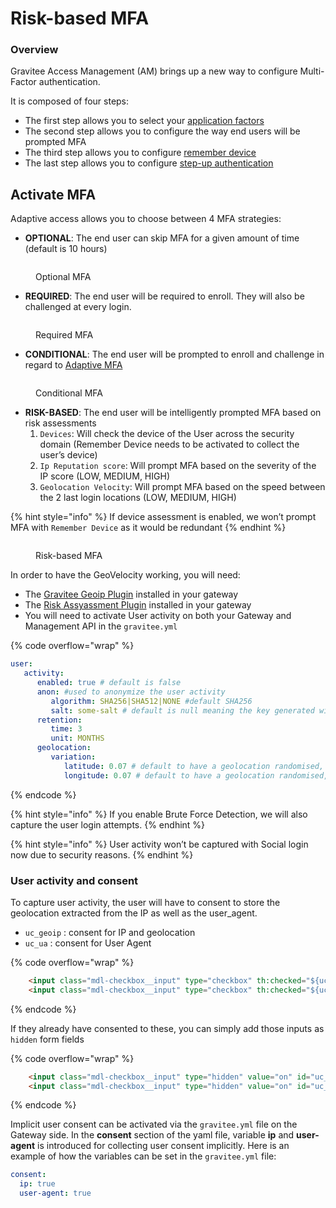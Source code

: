 # Risk-based MFA

### Overview

Gravitee Access Management (AM) brings up a new way to configure Multi-Factor authentication.

It is composed of four steps:

* The first step allows you to select your [application factors](broken-reference)
* The second step allows you to configure the way end users will be prompted MFA
* The third step allows you to configure [remember device](remember-authentication-device.md)
* The last step allows you to configure [step-up authentication](step-up-authentication.md)

## Activate MFA

Adaptive access allows you to choose between 4 MFA strategies:

* **OPTIONAL**: The end user can skip MFA for a given amount of time (default is 10 hours)

<figure><img src="https://docs.gravitee.io/images/am/current/graviteeio-am-userguide-mfa-risk-based-optional.png" alt=""><figcaption><p>Optional MFA</p></figcaption></figure>

* **REQUIRED**: The end user will be required to enroll. They will also be challenged at every login.

<figure><img src="https://docs.gravitee.io/images/am/current/graviteeio-am-userguide-mfa-risk-based-required.png" alt=""><figcaption><p>Required MFA</p></figcaption></figure>

* **CONDITIONAL**: The end user will be prompted to enroll and challenge in regard to [Adaptive MFA](adaptive-multi-factor-authentication.md)

<figure><img src="https://docs.gravitee.io/images/am/current/graviteeio-am-userguide-mfa-risk-based-conditional.png" alt=""><figcaption><p>Conditional MFA</p></figcaption></figure>

* **RISK-BASED**: The end user will be intelligently prompted MFA based on risk assessments
  1. `Devices`: Will check the device of the User across the security domain (Remember Device needs to be activated to collect the user’s device)
  2. `Ip Reputation score`: Will prompt MFA based on the severity of the IP score (LOW, MEDIUM, HIGH)
  3. `Geolocation Velocity`: Will prompt MFA based on the speed between the 2 last login locations (LOW, MEDIUM, HIGH)

{% hint style="info" %}
If device assessment is enabled, we won’t prompt MFA with `Remember Device` as it would be redundant
{% endhint %}

<figure><img src="https://docs.gravitee.io/images/am/current/graviteeio-am-userguide-mfa-risk-based-intelligent.png" alt=""><figcaption><p>Risk-based MFA</p></figcaption></figure>

In order to have the GeoVelocity working, you will need:

* The [Gravitee Geoip Plugin](https://download.gravitee.io/#plugins/services/gravitee-service-geoip/) installed in your gateway
* The [Risk Assyassment Plugin](https://download.gravitee.io/#graviteeio-ee/plugins/services/risk-assessment/gravitee-risk-assessment-core/) installed in your gateway
* You will need to activate User activity on both your Gateway and Management API in the `gravitee.yml`

{% code overflow="wrap" %}
```yaml
user:
   activity:
      enabled: true # default is false
      anon: #used to anonymize the user activity
         algorithm: SHA256|SHA512|NONE #default SHA256
         salt: some-salt # default is null meaning the key generated will change every time and data won't be exploitable
      retention:
         time: 3
         unit: MONTHS
      geolocation:
         variation:
            latitude: 0.07 # default to have a geolocation randomised, 0 will give the exact position
            longitude: 0.07 # default to have a geolocation randomised, 0 will give the exact position
```
{% endcode %}

{% hint style="info" %}
If you enable Brute Force Detection, we will also capture the user login attempts.
{% endhint %}

{% hint style="info" %}
User activity won’t be captured with Social login now due to security reasons.
{% endhint %}

### User activity and consent

To capture user activity, the user will have to consent to store the geolocation extracted from the IP as well as the user\_agent.

* `uc_geoip` : consent for IP and geolocation
* `uc_ua` : consent for User Agent

{% code overflow="wrap" %}
```html
    <input class="mdl-checkbox__input" type="checkbox" th:checked="${uc_geoip}" id="uc_geoip" name="uc_geoip">
    <input class="mdl-checkbox__input" type="checkbox" th:checked="${uc_ua}" id="uc_ua" name="uc_ua">
```
{% endcode %}

If they already have consented to these, you can simply add those inputs as `hidden` form fields

{% code overflow="wrap" %}
```html
    <input class="mdl-checkbox__input" type="hidden" value="on" id="uc_geoip" name="uc_geoip">
    <input class="mdl-checkbox__input" type="hidden" value="on" id="uc_ua" name="uc_ua">
```
{% endcode %}

Implicit user consent can be activated via the `gravitee.yml` file on the Gateway side. In the **consent** section of the yaml file, variable **ip** and **user-agent** is introduced for collecting user consent implicitly. Here is an example of how the variables can be set in the `gravitee.yml` file:

```yaml
consent:
  ip: true
  user-agent: true
```
